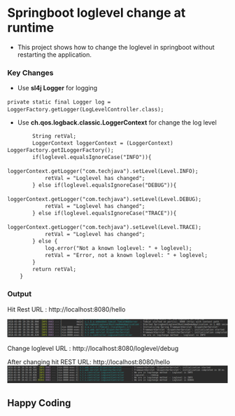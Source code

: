 # Springboot loglevel change at runtime #

* This project shows how to change the loglevel in springboot without restarting the application.

### Key Changes ###

* Use **sl4j Logger** for logging

```private static final Logger log = LoggerFactory.getLogger(LogLevelController.class);```

* Use **ch.qos.logback.classic.LoggerContext** for change the log level
```   private String setLogLevel(String loglevel) {
        String retVal;
        LoggerContext loggerContext = (LoggerContext) LoggerFactory.getILoggerFactory();
        if(loglevel.equalsIgnoreCase("INFO")){
            loggerContext.getLogger("com.techjava").setLevel(Level.INFO);
            retVal = "Loglevel has changed";
        } else if(loglevel.equalsIgnoreCase("DEBUG")){
            loggerContext.getLogger("com.techjava").setLevel(Level.DEBUG);
            retVal = "Loglevel has changed";
        } else if(loglevel.equalsIgnoreCase("TRACE")){
            loggerContext.getLogger("com.techjava").setLevel(Level.TRACE);
            retVal = "Loglevel has changed";
        } else {
            log.error("Not a known loglevel: " + loglevel);
            retVal = "Error, not a known loglevel: " + loglevel;
        }
        return retVal;
    }
```
### Output ###

Hit Rest URL :  http://localhost:8080/hello

![Loglevel_before_change](Loglevel_before_change.png)

Change loglevel URL : http://localhost:8080/loglevel/debug

After changing hit REST URL: http://localhost:8080/hello
![Loglevel_after_change](Loglevel_after_change.png)


## Happy Coding ##